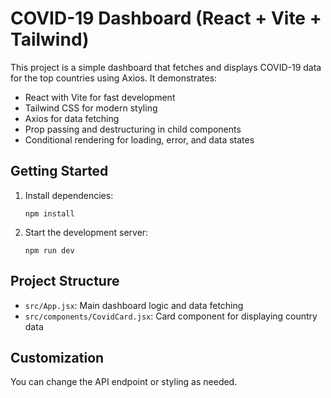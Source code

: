 
# COVID-19 Dashboard (React + Vite + Tailwind)

This project is a simple dashboard that fetches and displays COVID-19 data for the top countries using Axios. It demonstrates:

- React with Vite for fast development
- Tailwind CSS for modern styling
- Axios for data fetching
- Prop passing and destructuring in child components
- Conditional rendering for loading, error, and data states

## Getting Started

1. Install dependencies:
   ```
   npm install
   ```
2. Start the development server:
   ```
   npm run dev
   ```

## Project Structure
- `src/App.jsx`: Main dashboard logic and data fetching
- `src/components/CovidCard.jsx`: Card component for displaying country data

## Customization
You can change the API endpoint or styling as needed.
